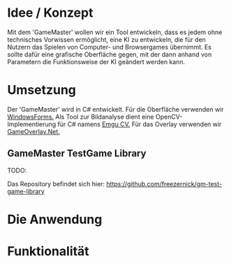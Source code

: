 # Idee / Konzept
Mit dem 'GameMaster' wollen wir ein Tool entwickeln, dass es jedem ohne technisches Vorwissen ermöglicht, eine KI zu entwickeln, die für den Nutzern das Spielen von Computer- und Browsergames übernimmt.
Es sollte dafür eine grafische Oberfläche gegen, mit der dann anhand von Parametern die Funktionsweise der KI geändert werden kann.

# Umsetzung

Der 'GameMaster' wird in C# entwickelt.
Für die Oberfläche verwenden wir [WindowsForms.](https://github.com/dotnet/winforms)
Als Tool zur Bildanalyse dient eine OpenCV-Implementierung für C# namens [Emgu CV.](https://github.com/emgucv/emgucv)
Für das Overlay verwenden wir [GameOverlay.Net.](https://github.com/michel-pi/GameOverlay.Net)

## GameMaster TestGame Library

TODO:

Das Repository befindet sich hier: https://github.com/freezernick/gm-test-game-library

# Die Anwendung

# Funktionalität